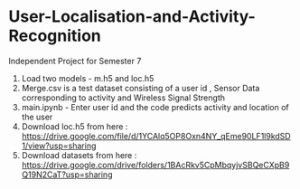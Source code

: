 # User-Localisation-and-Activity-Recognition
Independent Project for Semester 7
1. Load two models - m.h5 and loc.h5
2. Merge.csv is a test dataset consisting of a user id , Sensor Data corresponding to activity and Wireless Signal Strength
3. main.ipynb - Enter user id and the code predicts activity and location of the user
4. Download loc.h5 from here : https://drive.google.com/file/d/1YCAlq5OP8Oxn4NY_qEme90LF1l9kdSD1/view?usp=sharing
5. Download datasets from here : https://drive.google.com/drive/folders/1BAcRkv5CpMbqyjvSBQeCXpB9Q19N2CaT?usp=sharing


